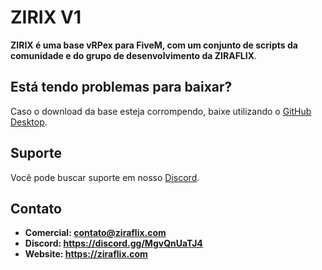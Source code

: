 # ZIRIX V1
**ZIRIX é uma base vRPex para FiveM, com um conjunto de scripts da comunidade e do grupo de desenvolvimento da ZIRAFLIX**.

## Está tendo problemas para baixar?
Caso o download da base esteja corrompendo, baixe utilizando o [GitHub Desktop](https://desktop.github.com).

## Suporte
Você pode buscar suporte em nosso [Discord](https://discord.gg/MgvQnUaTJ4). 

## Contato
- **Comercial: contato@ziraflix.com**
- **Discord: https://discord.gg/MgvQnUaTJ4**
- **Website: https://ziraflix.com**

